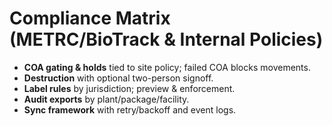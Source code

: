 # Compliance Matrix (METRC/BioTrack & Internal Policies)

- **COA gating & holds** tied to site policy; failed COA blocks movements.
- **Destruction** with optional two-person signoff.
- **Label rules** by jurisdiction; preview & enforcement.
- **Audit exports** by plant/package/facility.
- **Sync framework** with retry/backoff and event logs.
